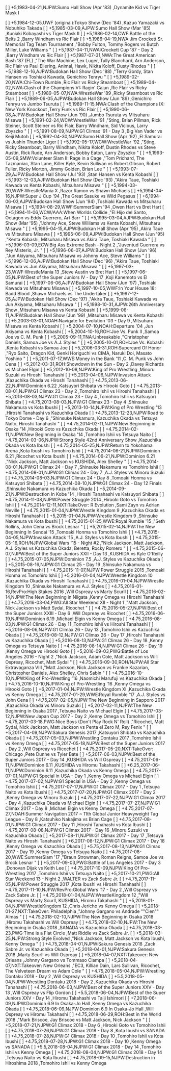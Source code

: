 [ ] +5,1983-04-21,NJPW:Sumo Hall Show (Apr '83) ,Dynamite Kid vs Tiger Mask I

[ ] +5,1984-12-05,UWF (original):Tokyo Show (Dec '84) ,Kazuo Yamazaki vs Nobuhiko Takada
[ ] +5,1985-03-09,AJPW:Sumo Hall Show (Mar '85) ,Kuniaki Kobayashi vs Tiger Mask II
[ ] +5,1986-02-14,CWF:Battle of the Belts 2 ,Barry Windham vs Ric Flair
[ ] +5,1986-04-19,NWA:Jim Crockett Sr. Memorial Tag Team Tournament ,"Bobby Fulton, Tommy Rogers vs Butch Miller, Luke Williams "
[ ] +5,1987-04-11,NWA:Crockett Cup '87 - Day 2 ,Barry Windham vs Ric Flair 
[ ] +5,1987-07-31,NWA:The Great American Bash '87 (FL) ,"The War Machine, Lex Luger, Tully Blanchard, Arn Anderson, Ric Flair vs Paul Ellering, Animal, Hawk, Nikita Koloff, Dusty Rhodes "
[ ] +5,1988-12-16,AJPW:Budokan Hall Show (Dec '88) ,"Terry Gordy, Stan Hansen vs Toshiaki Kawada, Genichiro Tenryu "
[ ] +5,1989-02-20,NWA:Chi-Town Rumble ,Ric Flair vs Ricky Steamboat 
[ ] +5,1989-04-02,NWA:Clash of the Champions VI: Ragin' Cajun ,Ric Flair vs Ricky Steamboat 
[ ] +5,1989-05-07,NWA:WrestleWar '89 ,Ricky Steamboat vs Ric Flair 
[ ] +5,1989-06-05,AJPW:Budokan Hall Show (Jun '89) ,Genichiro Tenryu vs Jumbo Tsuruta 
[ ] +5,1989-11-15,NWA:Clash of the Champions IX: New York Knockout ,Terry Funk vs Ric Flair 
[ ] +5,1990-06-08,AJPW:Budokan Hall Show (Jun '90) ,Jumbo Tsuruta vs Mitsuharu Misawa 
[ ] +5,1991-02-24,WCW:WrestleWar '91 ,"Sting, Brian Pillman, Rick Steiner, Scott Steiner vs Ric Flair, Barry Windham, Sid Vicious, Larry Zbyszko "
[ ] +5,1991-08-09,NJPW:G1 Climax '91 - Day 3 ,Big Van Vader vs Keiji Mutoh 
[ ] +5,1992-04-30,NJPW:Sumo Hall Show (Apr '92) ,El Samurai vs Jushin Thunder Liger 
[ ] +5,1992-05-17,WCW:WrestleWar '92 ,"Sting, Ricky Steamboat, Barry Windham, Nikita Koloff, Dustin Rhodes vs Steve Austin, Rick Rude, Arn Anderson, Bobby Eaton, Larry Zbyszko "
[ ] +5,1993-05-09,SMW:Volunteer Slam II: Rage in a Cage ,"Tom Prichard, The Tazmaniac, Stan Lane, Killer Kyle, Kevin Sullivan vs Robert Gibson, Robert Fuller, Ricky Morton, Jimmy Golden, Brian Lee "
[ ] +5,1993-07-29,AJPW:Budokan Hall Show (Jul '93) ,Stan Hansen vs Kenta Kobashi 
[ ] +5,1993-12-03,AJPW:Budokan Hall Show (Dec '93) ,"Akira Taue, Toshiaki Kawada vs Kenta Kobashi, Mitsuharu Misawa "
[ ] +5,1994-03-20,WWF:WrestleMania X ,Razor Ramon vs Shawn Michaels 
[ ] +5,1994-04-16,NJPW:Super J Cup '94 ,The Great Sasuke vs Wild Pegasus 
[ ] +6,1994-06-03,AJPW:Budokan Hall Show (Jun '94) ,Toshiaki Kawada vs Mitsuharu Misawa 
[ ] +5,1994-08-29,WWF:SummerSlam '94 ,Owen Hart vs Bret Hart 
[ ] +5,1994-11-06,WCW/AAA:When Worlds Collide ,"El Hijo del Santo, Octagon vs Eddy Guerrero, Art Barr "
[ ] +5,1995-03-04,AJPW:Budokan Hall Show (Mar '95) ,"Johnny Ace, Steve Williams vs Kenta Kobashi, Mitsuharu Misawa "
[ ] +5,1995-04-15,AJPW:Budokan Hall Show (Apr '95) ,Akira Taue vs Mitsuharu Misawa 
[ ] +5,1995-06-09,AJPW:Budokan Hall Show (Jun '95) ,"Kenta Kobashi, Mitsuharu Misawa vs Akira Taue, Toshiaki Kawada "
[ ] +5,1996-03-09,ECW:Big Ass Extreme Bash - Night 2 ,"Juventud Guerrera vs Rey Misterio, Jr. "
[ ] +5,1996-06-07,AJPW:Budokan Hall Show (Jun '96) ,"Jun Akiyama, Mitsuharu Misawa vs Johnny Ace, Steve Williams "
[ ] +5,1996-12-06,AJPW:Budokan Hall Show (Dec '96) ,"Akira Taue, Toshiaki Kawada vs Jun Akiyama, Mitsuharu Misawa "
[ ] +5,1997-03-23,WWF:WrestleMania 13 ,Steve Austin vs Bret Hart 
[ ] +5,1997-06-05,NJPW:Best of the Super Juniors IV - Day 17 ,Koji Kanemoto vs El Samurai 
[ ] +5,1997-06-06,AJPW:Budokan Hall Show (Jun '97) ,Toshiaki Kawada vs Mitsuharu Misawa 
[ ] +5,1997-10-05,WWF:In Your House 18: Badd Blood ,Shawn Michaels vs The Undertaker 
[ ] +5,1997-12-05,AJPW:Budokan Hall Show (Dec '97) ,"Akira Taue, Toshiaki Kawada vs Jun Akiyama, Mitsuharu Misawa "
[ ] +5,1998-10-31,AJPW:26th Anniversary Show ,Mitsuharu Misawa vs Kenta Kobashi 
[ ] +5,1999-06-11,AJPW:Budokan Hall Show (Jun '99) ,Mitsuharu Misawa vs Kenta Kobashi 
[ ] +5,2003-03-01,NOAH:Navigate for Evolution '03 - Day 9 ,Mitsuharu Misawa vs Kenta Kobashi 
[ ] +5,2004-07-10,NOAH:Departure '04 ,Jun Akiyama vs Kenta Kobashi 
[ ] +5,2004-10-16,ROH:Joe Vs. Punk II ,Samoa Joe vs C. M. Punk 
[ ] +5,2005-09-11,TNA:Unbreakable ,"Christopher Daniels, Samoa Joe vs A.J. Styles "
[ ] +5,2005-10-01,ROH:Joe Vs. Kobashi ,Kenta Kobashi vs Samoa Joe 
[ ] +5,2006-03-31,ROH:Supercard Of Honor ,"Ryo Saito, Dragon Kid, Genki Horiguchi vs CIMA, Naruki Doi, Masato Yoshino "
[ ] +5,2011-07-17,WWE:Money in the Bank '11 ,C. M. Punk vs John Cena 
[ ] +5,2012-03-31,ROH:Showdown in the Sun - Day 2 ,Davey Richards vs Michael Elgin 
[ ] +5,2012-10-08,NJPW:King of Pro Wrestling ,Minoru Suzuki vs Hiroshi Tanahashi 
[ ] +5,2013-04-06,NJPW:Invasion Attack ,Kazuchika Okada vs Hiroshi Tanahashi 
[ ] +4.75,2013-06-22,NJPW:Dominion 6.22 ,Katsuyori Shibata vs Hirooki Goto 
[ ] +4.75,2013-08-01,NJPW:G1 Climax 23 - Day 2 ,Tomohiro Ishii vs Hiroshi Tanahashi 
[ ] +5,2013-08-03,NJPW:G1 Climax 23 - Day 4 ,Tomohiro Ishii vs Katsuyori Shibata 
[ ] +4.75,2013-08-03,NJPW:G1 Climax 23 - Day 4 ,Shinsuke Nakamura vs Kota Ibushi 
[ ] +5,2013-10-14,NJPW:King of Pro Wrestling '13 ,Hiroshi Tanahashi vs Kazuchika Okada 
[ ] +4.75,2013-12-23,NJPW:Road to Tokyo Dome - Day 6 ,"Shinsuke Nakamura, Kazuchika Okada vs Tetsuya Naito, Hiroshi Tanahashi "
[ ] +4.75,2014-02-11,NJPW:New Beginning in Osaka '14 ,Hirooki Goto vs Kazuchika Okada 
[ ] +4.75,2014-02-11,NJPW:New Beginning in Osaka '14 ,Tomohiro Ishii vs Tetsuya Naito 
[ ] +4.75,2014-03-06,NJPW:Strong Style 42nd Anniversary Show ,Kazuchika Okada vs Kota Ibushi 
[ ] +4.75,2014-05-25,NJPW:Return to Yokohama Arena ,Kota Ibushi vs Tomohiro Ishii 
[ ] +4.75,2014-06-21,NJPW:Dominion 6.21 ,Ricochet vs Kota Ibushi 
[ ] +4.75,2014-06-21,NJPW:Dominion 6.21 ,"Nick Jackson, Matt Jackson vs KUSHIDA, Alex Shelley "
[ ] +4.75,2014-08-01,NJPW:G1 Climax 24 - Day 7 ,Shinsuke Nakamura vs Tomohiro Ishii 
[ ] +4.75,2014-08-01,NJPW:G1 Climax 24 - Day 7 ,A.J. Styles vs Minoru Suzuki 
[ ] +4.75,2014-08-03,NJPW:G1 Climax 24 - Day 8 ,Tomoaki Honma vs Katsuyori Shibata 
[ ] +4.75,2014-08-10,NJPW:G1 Climax 24 - Day 12 Finals ,Shinsuke Nakamura vs Kazuchika Okada 
[ ] +5,2014-09-21,NJPW:Destruction In Kobe '14 ,Hiroshi Tanahashi vs Katsuyori Shibata 
[ ] +4.75,2014-11-08,NJPW:Power Struggle 2014 ,Hirooki Goto vs Tomohiro Ishii 
[ ] +4.75,2014-12-11,NXT:TakeOver: R Evolution ,Sami Zayn vs Adrian Neville 
[ ] +4.75,2015-01-04,NJPW:Wrestle Kingdom 9 ,Kazuchika Okada vs Hiroshi Tanahashi 
[ ] +5,2015-01-04,NJPW:Wrestle Kingdom 9 ,Shinsuke Nakamura vs Kota Ibushi 
[ ] +4.75,2015-01-25,WWE:Royal Rumble '15 ,"Seth Rollins, John Cena vs Brock Lesnar "
[ ] +5,2015-02-14,NJPW:The New Beginning In Sendai '15 ,Tomoaki Honma vs Tomohiro Ishii 
[ ] +4.75,2015-04-05,NJPW:Invasion Attack '15 ,A.J. Styles vs Kota Ibushi 
[ ] +4.75,2015-05-16,ROH/NJPW:Global Wars '15 - Night #2 ,"Nick Jackson, Matt Jackson, A.J. Styles vs Kazuchika Okada, Beretta, Rocky Romero "
[ ] +4.75,2015-06-07,NJPW:Best of the Super Juniors XXII - Day 13 ,KUSHIDA vs Kyle O'Reilly 
[ ] +4.75,2015-07-05,NJPW:Dominion 7.5 ,A.J. Styles vs Kazuchika Okada 
[ ] +5,2015-08-16,NJPW:G1 Climax 25 - Day 19 ,Shinsuke Nakamura vs Hiroshi Tanahashi 
[ ] +4.75,2015-11-07,NJPW:Power Struggle 2015 ,Tomoaki Honma vs Tomohiro Ishii 
[ ] +5,2016-01-04,NJPW:Wrestle Kingdom 10 ,Kazuchika Okada vs Hiroshi Tanahashi 
[ ] +4.75,2016-01-04,NJPW:Wrestle Kingdom 10 ,Shinsuke Nakamura vs A.J. Styles 
[ ] +4.75,2016-01-16,RevPro:High Stakes 2016 ,Will Ospreay vs Marty Scurll 
[ ] +4.75,2016-02-14,NJPW:The New Beginning in Niigata ,Kenny Omega vs Hiroshi Tanahashi 
[ ] +4.75,2016-03-04,PWG:All Star Weekend XII - Night 1 ,"Matt Jackson, Nick Jackson vs Matt Sydal, Ricochet "
[ ] +4.75,2016-05-27,NJPW:Best of the Super Juniors XXIII - Day 6 ,Will Ospreay vs Ricochet 
[ ] +4.75,2016-06-19,NJPW:Dominion 6.19 ,Michael Elgin vs Kenny Omega 
[ ] +4.75,2016-08-03,NJPW:G1 Climax 26 - Day 11 ,Tomohiro Ishii vs Hiroshi Tanahashi 
[ ] +5,2016-08-06,NJPW:G1 Climax 26 - Day 13 ,Tomohiro Ishii vs Kazuchika Okada 
[ ] +4.75,2016-08-12,NJPW:G1 Climax 26 - Day 17 ,Hiroshi Tanahashi vs Kazuchika Okada 
[ ] +5,2016-08-13,NJPW:G1 Climax 26 - Day 18 ,Kenny Omega vs Tetsuya Naito 
[ ] +4.75,2016-08-14,NJPW:G1 Climax 26 - Day 19 ,Kenny Omega vs Hirooki Goto 
[ ] +5,2016-09-03,PWG:Battle of Los Angeles 2016 - Night 2 ,"Nick Jackson, Adam Cole, Matt Jackson vs Will Ospreay, Ricochet, Matt Sydal "
[ ] +4.75,2016-09-30,ROH/NJPW:All Star Extravaganza VIII ,"Matt Jackson, Nick Jackson vs Frankie Kazarian, Christopher Daniels, Alex Shelley, Chris Sabin "
[ ] +4.75,2016-10-10,NJPW:King of Pro-Wrestling '16 ,Naomichi Marufuji vs Kazuchika Okada 
[ ] +4.75,2016-10-10,NJPW:King of Pro-Wrestling '16 ,Kenny Omega vs Hirooki Goto 
[ ] +6,2017-01-04,NJPW:Wrestle Kingdom XI ,Kazuchika Okada vs Kenny Omega 
[ ] +4.75,2017-01-29,WWE:Royal Rumble '17 ,A.J. Styles vs John Cena 
[ ] +4.75,2017-02-05,NJPW:The New Beginning in Sapporo 2017 ,Kazuchika Okada vs Minoru Suzuki 
[ ] +5,2017-02-11,NJPW:The New Beginning in Osaka 2017 ,Tetsuya Naito vs Michael Elgin 
[ ] +4.75,2017-03-12,NJPW:New Japan Cup 2017 - Day 2 ,Kenny Omega vs Tomohiro Ishii 
[ ] +4.75,2017-03-18,PWG:Nice Boys (Don't Play Rock N' Roll) ,"Ricochet, Matt Sydal, Nick Jackson, Matt Jackson vs Penta el Zero M, Rey Fenix "
[ ] +5,2017-04-09,NJPW:Sakura Genesis 2017 ,Katsuyori Shibata vs Kazuchika Okada 
[ ] +4.75,2017-05-03,NJPW:Wrestling Dontaku 2017 ,Tomohiro Ishii vs Kenny Omega 
[ ] +4.75,2017-05-18,NJPW:Best of the Super Juniors 2017 - Day 2 ,Will Ospreay vs Ricochet 
[ ] +4.75,2017-05-20,NXT:TakeOver: Chicago ,Pete Dunne vs Tyler Bate 
[ ] +5,2017-06-03,NJPW:Best of the Super Juniors 2017 - Day 14 ,KUSHIDA vs Will Ospreay 
[ ] +4.75,2017-06-11,NJPW:Dominion 6.11 ,KUSHIDA vs Hiromu Takahashi 
[ ] +6.25,2017-06-11,NJPW:Dominion 6.11 ,Kazuchika Okada vs Kenny Omega 
[ ] +4.75,2017-07-01,NJPW:G1 Special in USA - Day 1 ,Kenny Omega vs Michael Elgin 
[ ] +4.75,2017-07-02,NJPW:G1 Special in USA - Day 2 ,Kenny Omega vs Tomohiro Ishii 
[ ] +4.75,2017-07-17,NJPW:G1 Climax 2017 - Day 1 ,Tetsuya Naito vs Kota Ibushi 
[ ] +4.75,2017-07-20,NJPW:G1 Climax 2017 - Day 2 ,Kenny Omega vs Minoru Suzuki 
[ ] +4.75,2017-07-22,NJPW:G1 Climax 2017 - Day 4 ,Kazuchika Okada vs Michael Elgin 
[ ] +4.75,2017-07-27,NJPW:G1 Climax 2017 - Day 8 ,Michael Elgin vs Kenny Omega 
[ ] +4.75,2017-07-27,NOAH:Summer Navigation 2017 ~ 11th Global Junior Heavyweight Tag League - Day 8 ,Katsuhiko Nakajima vs Brian Cage 
[ ] +4.75,2017-08-01,NJPW:G1 Climax 2017 - Day 11 ,Hiroshi Tanahashi vs Kota Ibushi 
[ ] +4.75,2017-08-08,NJPW:G1 Climax 2017 - Day 16 ,Minoru Suzuki vs Kazuchika Okada 
[ ] +5,2017-08-11,NJPW:G1 Climax 2017 - Day 17 ,Tetsuya Naito vs Hiroshi Tanahashi 
[ ] +6,2017-08-12,NJPW:G1 Climax 2017 - Day 18 ,Kenny Omega vs Kazuchika Okada 
[ ] +5.75,2017-08-13,NJPW:G1 Climax 2017 - Day 19 ,Kenny Omega vs Tetsuya Naito 
[ ] +4.75,2017-08-20,WWE:SummerSlam '17 ,"Braun Strowman, Roman Reigns, Samoa Joe vs Brock Lesnar "
[ ] +5,2017-09-03,PWG:Battle of Los Angeles 2017 - Day 3 ,Donovan Dijak vs Keith Lee 
[ ] +4.75,2017-10-09,NJPW:King Of Pro-Wrestling 2017 ,Tomohiro Ishii vs Tetsuya Naito 
[ ] +5,2017-10-21,PWG:All Star Weekend 13 - Night 2 ,WALTER vs Zack Sabre Jr. 
[ ] +4.75,2017-11-05,NJPW:Power Struggle 2017 ,Kota Ibushi vs Hiroshi Tanahashi 
[ ] +4.75,2017-11-10,NJPW/RevPro:Global Wars '17 - Day 2 ,Will Ospreay vs Zack Sabre Jr. 
[ ] +4.75,2018-01-04,NJPW:WrestleKingdom 12 ,"Will Ospreay vs Marty Scurll, KUSHIDA, Hiromu Takahashi "
[ ] +5,2018-01-04,NJPW:WrestleKingdom 12 ,Chris Jericho vs Kenny Omega 
[ ] +5,2018-01-27,NXT:TakeOver: Philadelphia ,"Johnny Gargano vs Andrade ""Cien"" Almas "
[ ] +4.75,2018-02-10,NJPW:The New Beginning in Osaka 2018 ,Hiromu Takahashi vs Will Ospreay 
[ ] +4.75,2018-02-10,NJPW:The New Beginning in Osaka 2018 ,SANADA vs Kazuchika Okada 
[ ] +4.75,2018-03-23,PWG:Time is a Flat Circle ,Matt Riddle vs Zack Sabre Jr. 
[ ] +5,2018-03-25,NJPW:Strong Style Evolved ,"Nick Jackson, Matt Jackson vs Kota Ibushi, Kenny Omega "
[ ] +4.75,2018-04-01,NJPW:Sakura Genesis 2018 ,Zack Sabre Jr. vs Kazuchika Okada 
[ ] +5,2018-04-01,NJPW:Sakura Genesis 2018 ,Marty Scurll vs Will Ospreay 
[ ] +5,2018-04-07,NXT:Takeover: New Orleans ,Johnny Gargano vs Tommaso Ciampa 
[ ] +5,2018-04-07,NXT:Takeover: New Orleans ,"EC3, Killian Dain, Lars Sullivan, Ricochet, The Velveteen Dream vs Adam Cole "
[ ] +4.75,2018-05-04,NJPW:Wrestling Dontaku 2018 - Day 2 ,Will Ospreay vs KUSHIDA 
[ ] +5.5,2018-05-04,NJPW:Wrestling Dontaku 2018 - Day 2 ,Kazuchika Okada vs Hiroshi Tanahashi 
[ ] +4.75,2018-06-03,NJPW:Best of the Super Juniors XXV - Day 13 ,Will Ospreay vs Flip Gordon 
[ ] +5.5,2018-06-04,NJPW:Best of the Super Juniors XXV - Day 14 ,Hiromu Takahashi vs Taiji Ishimori 
[ ] +7,2018-06-09,NJPW:Dominion 6.9 In Osaka-Jo Hall ,Kenny Omega vs Kazuchika Okada 
[ ] +4.75,2018-06-09,NJPW:Dominion 6.9 In Osaka-Jo Hall ,Will Ospreay vs Hiromu Takahashi 
[ ] +4.75,2018-06-29,ROH:Best in the World 2018 ,"Mark Briscoe, Jay Briscoe vs Matt Jackson, Nick Jackson "
[ ] +5,2018-07-21,NJPW:G1 Climax 2018 - Day 6 ,Hirooki Goto vs Tomohiro Ishii 
[ ] +4.75,2018-07-26,NJPW:G1 Climax 2018 - Day 8 ,Kota Ibushi vs SANADA 
[ ] +4.75,2018-07-28,NJPW:G1 Climax 2018 - Day 10 ,Tomohiro Ishii vs Kota Ibushi 
[ ] +4.75,2018-07-28,NJPW:G1 Climax 2018 - Day 10 ,Kenny Omega vs SANADA 
[ ] +5.5,2018-08-04,NJPW:G1 Climax 2018 - Day 14 ,Tomohiro Ishii vs Kenny Omega 
[ ] +4.75,2018-08-04,NJPW:G1 Climax 2018 - Day 14 ,Tetsuya Naito vs Kota Ibushi 
[ ] +4.75,2018-09-15,NJPW:Destruction in Hiroshima 2018 ,Tomohiro Ishii vs Kenny Omega 
